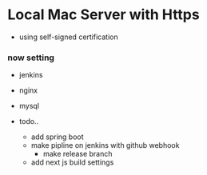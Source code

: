 # Local Mac Server with Https

- using self-signed certification

### now setting
- jenkins
- nginx
- mysql

- todo..
    - add spring boot
    - make pipline on jenkins with github webhook
        - make release branch
    - add next js build settings